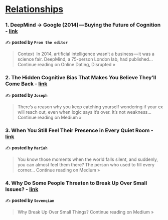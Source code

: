 
<h1><a href=https://medium.com/tag/relationships/recommended target="_blank" rel="noopener noreferrer">Relationships</a></h1>
<h3>1. DeepMind → Google (2014) — Buying the Future of Cognition - <a href="https://onlinedatingdisrupted.com/deepmind-google-2014-buying-the-future-of-cognition-d3baccf49b27?source=rss------relationships-5" target="_blank" rel="noopener noreferrer">link</a></h3>

✍️ **posted by `From the editor`**

<blockquote>Context
 In 2014, artificial intelligence wasn’t a business — it was a science fair. DeepMind, a 75-person London lab, had published…
Continue reading on Online Dating, Disrupted »</blockquote>

<h3>2. The Hidden Cognitive Bias That Makes You Believe They’ll Come Back - <a href="https://medium.com/@joseph.castroworks/the-hidden-cognitive-bias-that-makes-you-believe-theyll-come-back-f97ea1b8580a?source=rss------relationships-5" target="_blank" rel="noopener noreferrer">link</a></h3>

✍️ **posted by `Joseph`**

<blockquote>There’s a reason why you keep catching yourself wondering if your ex will reach out, even when logic says it’s over. It’s not weakness…
Continue reading on Medium »</blockquote>

<h3>3. When You Still Feel Their Presence in Every Quiet Room - <a href="https://medium.com/@mariah_Ca/when-you-still-feel-their-presence-in-every-quiet-room-db096a72a971?source=rss------relationships-5" target="_blank" rel="noopener noreferrer">link</a></h3>

✍️ **posted by `Mariah`**

<blockquote>You know those moments when the world falls silent, and suddenly, you can almost feel them there? The person who used to fill every corner…
Continue reading on Medium »</blockquote>

<h3>4. Why Do Some People Threaten to Break Up Over Small Issues? - <a href="https://medium.com/@sevenqian3/why-do-some-people-threaten-to-break-up-over-small-issues-8811414a3991?source=rss------relationships-5" target="_blank" rel="noopener noreferrer">link</a></h3>

✍️ **posted by `Sevenqian`**

<blockquote>Why Break Up Over Small Things?
Continue reading on Medium »</blockquote>

